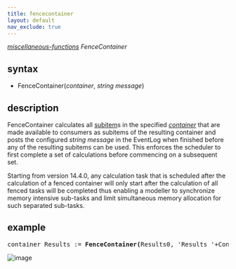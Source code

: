 ```yaml
---
title: fencecontainer
layout: default
nav_exclude: true
---
```

*[miscellaneous-functions](miscellaneous-functions) FenceContainer*

## syntax

- FenceContainer(_container_, _string message_)

## description

FenceContainer calculates all [subitem](subitem)s in the specified _[container](container)_ that are made available to consumers as subitems of the resulting container and posts the configured _string message_ in the EventLog when finished before any of the resulting subitems can be used. This enforces the scheduler to first complete a set of calculations before commencing on a subsequent set.

Starting from version 14.4.0, any calculation task that is scheduled after the calculation of a fenced container will only start after the calculation of all fenced tasks will be completed thus enabling a modeller to synchronize memory intensive sub-tasks and limit simultaneous memory allocation for such separated sub-tasks.

## example

<pre>
container Results := <B>FenceContainer(</B>Results0, 'Results '+Context/ThisIterName+' finished calculating'<B>)</B>;
</pre>

![image](https://github.com/ObjectVision/GeoDMS/assets/48675272/d00d3ddf-4a99-45c2-952c-577653c5ab27)
